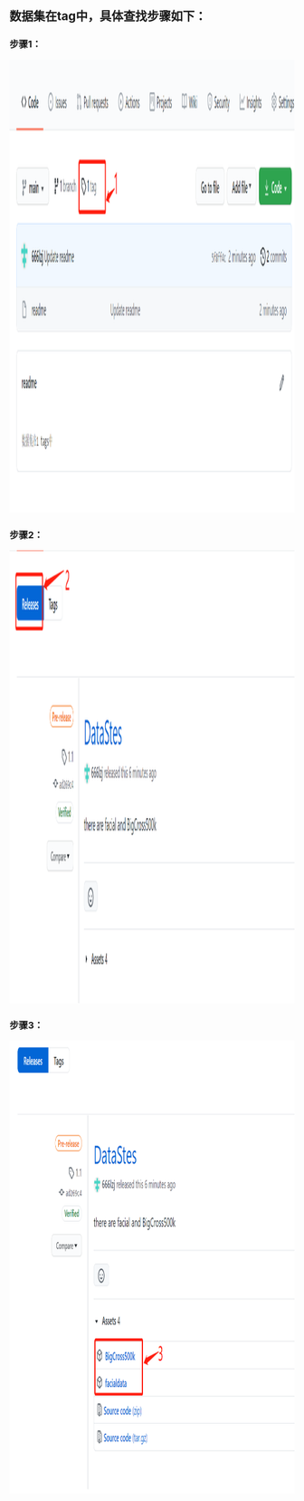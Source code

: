 数据集在tag中，具体查找步骤如下：
----
### 步骤1：
<img src="a03ef595a360092fcc7468b376bb9a3.png" width="800" height="800" alt="步骤1"/><br/>
### 步骤2：
<img src="04eaeb7c70330660222b071beed2fbd.png" width="800" height="800" alt="步骤2"/><br/>
### 步骤3：
<img src="3450c0a83388b55b2a713c1f9340f82.png" width="800" height="800" alt="步骤3"/><br/>
